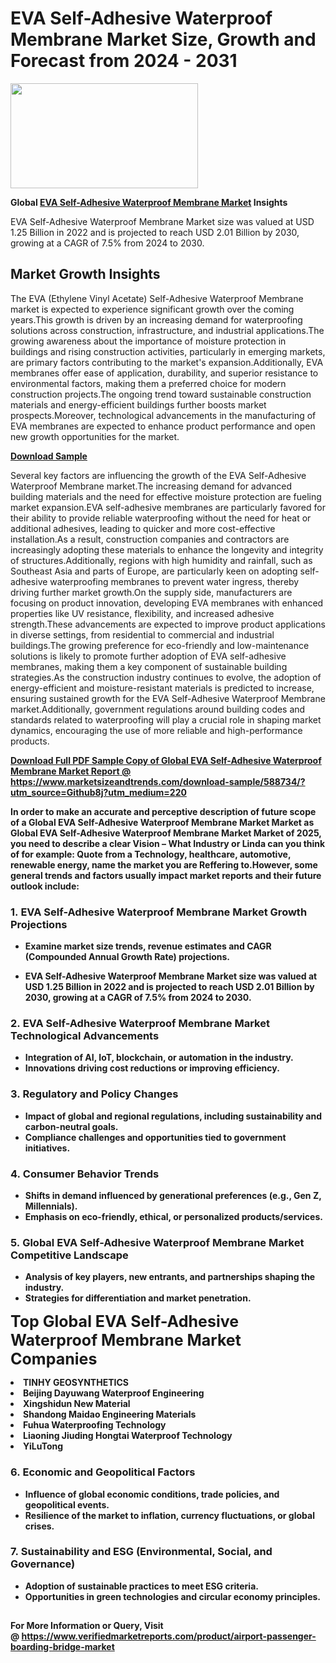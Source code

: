<H1>EVA Self-Adhesive Waterproof Membrane Market Size, Growth and Forecast from 2024 - 2031</H1><img class="aligncenter size-medium wp-image-584254" src="https://thirdeyenews.in/wp-content/uploads/2024/09/Global-Market-Research-300x168.jpeg" alt="" width="300" height="168" /><p><strong>Global&nbsp;<a href="https://www.marketsizeandtrends.com/download-sample/588734/?utm_source=Github8j?utm_medium=220">EVA Self-Adhesive Waterproof Membrane Market</a> Insights</strong></p><p>EVA Self-Adhesive Waterproof Membrane Market size was valued at USD 1.25 Billion in 2022 and is projected to reach USD 2.01 Billion by 2030, growing at a CAGR of 7.5% from 2024 to 2030.</p><p><h2>Market Growth Insights</h2> <p>The EVA (Ethylene Vinyl Acetate) Self-Adhesive Waterproof Membrane market is expected to experience significant growth over the coming years.This growth is driven by an increasing demand for waterproofing solutions across construction, infrastructure, and industrial applications.The growing awareness about the importance of moisture protection in buildings and rising construction activities, particularly in emerging markets, are primary factors contributing to the market's expansion.Additionally, EVA membranes offer ease of application, durability, and superior resistance to environmental factors, making them a preferred choice for modern construction projects.The ongoing trend toward sustainable construction materials and energy-efficient buildings further boosts market prospects.Moreover, technological advancements in the manufacturing of EVA membranes are expected to enhance product performance and open new growth opportunities for the market.</p> <p><strong><a href="#">Download Sample</a></strong></p> <p>Several key factors are influencing the growth of the EVA Self-Adhesive Waterproof Membrane market.The increasing demand for advanced building materials and the need for effective moisture protection are fueling market expansion.EVA self-adhesive membranes are particularly favored for their ability to provide reliable waterproofing without the need for heat or additional adhesives, leading to quicker and more cost-effective installation.As a result, construction companies and contractors are increasingly adopting these materials to enhance the longevity and integrity of structures.Additionally, regions with high humidity and rainfall, such as Southeast Asia and parts of Europe, are particularly keen on adopting self-adhesive waterproofing membranes to prevent water ingress, thereby driving further market growth.On the supply side, manufacturers are focusing on product innovation, developing EVA membranes with enhanced properties like UV resistance, flexibility, and increased adhesive strength.These advancements are expected to improve product applications in diverse settings, from residential to commercial and industrial buildings.The growing preference for eco-friendly and low-maintenance solutions is likely to promote further adoption of EVA self-adhesive membranes, making them a key component of sustainable building strategies.As the construction industry continues to evolve, the adoption of energy-efficient and moisture-resistant materials is predicted to increase, ensuring sustained growth for the EVA Self-Adhesive Waterproof Membrane market.Additionally, government regulations around building codes and standards related to waterproofing will play a crucial role in shaping market dynamics, encouraging the use of more reliable and high-performance products.<p><strong><a href="#"></p><p><span class=""><strong>Download Full PDF Sample Copy of Global EVA Self-Adhesive Waterproof Membrane Market Report</strong> @ <a href="https://www.marketsizeandtrends.com/download-sample/588734/?utm_source=Github8j?utm_medium=220" target="_blank">https://www.marketsizeandtrends.com/download-sample/588734/?utm_source=Github8j?utm_medium=220</a></span></p><p>In order to make an accurate and perceptive description of future scope of a Global&nbsp;EVA Self-Adhesive Waterproof Membrane Market Market as Global&nbsp;EVA Self-Adhesive Waterproof Membrane Market Market of 2025, you need to describe a clear Vision &ndash; What Industry or Linda can you think of for example: Quote from a Technology, healthcare, automotive, renewable energy, name the market you are Reffering to.However, some general trends and factors usually impact market reports and their future outlook include:</p><h3>1.&nbsp;<strong>EVA Self-Adhesive Waterproof Membrane Market Growth Projections</strong></h3><ul><li>Examine market size trends, revenue estimates and CAGR (Compounded Annual Growth Rate) projections.</li><li><p>EVA Self-Adhesive Waterproof Membrane Market size was valued at USD 1.25 Billion in 2022 and is projected to reach USD 2.01 Billion by 2030, growing at a CAGR of 7.5% from 2024 to 2030.</p></li></ul><h3>2.&nbsp;<strong>EVA Self-Adhesive Waterproof Membrane Market Technological Advancements</strong></h3><ul><li>Integration of AI, IoT, blockchain, or automation in the industry.</li><li>Innovations driving cost reductions or improving efficiency.</li></ul><h3>3.&nbsp;<strong>Regulatory and Policy Changes</strong></h3><ul><li>Impact of global and regional regulations, including sustainability and carbon-neutral goals.</li><li>Compliance challenges and opportunities tied to government initiatives.</li></ul><h3>4.&nbsp;<strong>Consumer Behavior Trends</strong></h3><ul><li>Shifts in demand influenced by generational preferences (e.g., Gen Z, Millennials).</li><li>Emphasis on eco-friendly, ethical, or personalized products/services.</li></ul><h3>5.&nbsp;<strong>Global EVA Self-Adhesive Waterproof Membrane Market Competitive Landscape</strong></h3><ul><li>Analysis of key players, new entrants, and partnerships shaping the industry.</li><li>Strategies for differentiation and market penetration.</li></ul><p data-pm-slice="1 1 []"><span style="color: inherit; font-family: inherit; font-size: 25px;">Top Global EVA Self-Adhesive Waterproof Membrane Market Companies</span></p><div class="" data-test-id=""><p><li>TINHY GEOSYNTHETICS</li><li> Beijing Dayuwang Waterproof Engineering</li><li> Xingshidun New Material</li><li> Shandong Maidao Engineering Materials</li><li> Fuhua Waterproofing Technology</li><li> Liaoning Jiuding Hongtai Waterproof Technology</li><li> YiLuTong</li></p></div><h3>6.&nbsp;<strong>Economic and Geopolitical Factors</strong></h3><ul><li>Influence of global economic conditions, trade policies, and geopolitical events.</li><li>Resilience of the market to inflation, currency fluctuations, or global crises.</li></ul><h3>7.&nbsp;<strong>Sustainability and ESG (Environmental, Social, and Governance)</strong></h3><ul><li>Adoption of sustainable practices to meet ESG criteria.</li><li>Opportunities in green technologies and circular economy principles.</li></ul><h2><strong style="font-size: 14px;">For More Information or Query, Visit @&nbsp;</strong><a style="background-color: #ffffff; font-size: 14px;" href="https://www.marketsizeandtrends.com/report/eva-self-adhesive-waterproof-membrane-market/" target="_blank">https://www.verifiedmarketreports.com/product/airport-passenger-boarding-bridge-market</a></h2>